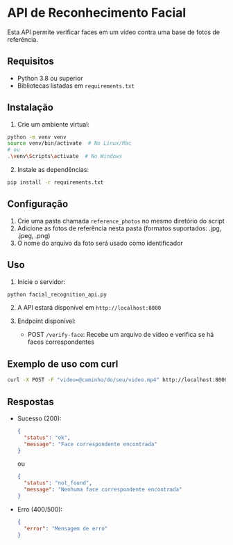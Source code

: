 # API de Reconhecimento Facial

Esta API permite verificar faces em um vídeo contra uma base de fotos de referência.

## Requisitos

- Python 3.8 ou superior
- Bibliotecas listadas em `requirements.txt`

## Instalação

1. Crie um ambiente virtual:
```bash
python -m venv venv
source venv/bin/activate  # No Linux/Mac
# ou
.\venv\Scripts\activate  # No Windows
```

2. Instale as dependências:
```bash
pip install -r requirements.txt
```

## Configuração

1. Crie uma pasta chamada `reference_photos` no mesmo diretório do script
2. Adicione as fotos de referência nesta pasta (formatos suportados: .jpg, .jpeg, .png)
3. O nome do arquivo da foto será usado como identificador

## Uso

1. Inicie o servidor:
```bash
python facial_recognition_api.py
```

2. A API estará disponível em `http://localhost:8000`

3. Endpoint disponível:
   - POST `/verify-face`: Recebe um arquivo de vídeo e verifica se há faces correspondentes

## Exemplo de uso com curl

```bash
curl -X POST -F "video=@caminho/do/seu/video.mp4" http://localhost:8000/verify-face
```

## Respostas

- Sucesso (200):
  ```json
  {
    "status": "ok",
    "message": "Face correspondente encontrada"
  }
  ```
  ou
  ```json
  {
    "status": "not_found",
    "message": "Nenhuma face correspondente encontrada"
  }
  ```

- Erro (400/500):
  ```json
  {
    "error": "Mensagem de erro"
  }
  ``` 